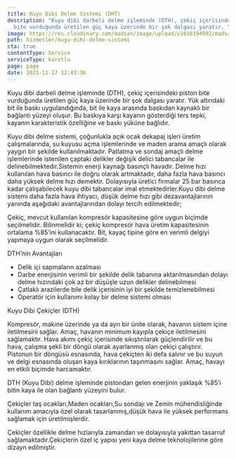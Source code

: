 ```yaml
---
title: Kuyu Dibi Delme Sistemi (DHT)
description: "Kuyu dibi darbeli delme işleminde (DTH), çekiç içerisindeki piston
  bite vurduğunda üretilen güç kaya üzerinde bir şok dalgası yaratır. "
image: https://res.cloudinary.com/madsan/image/upload/v1636194992/madsan-stock/IMG_3206_jpo0tf.jpg
path: hizmetler/kuyu-dibi-delme-sistemi
cta: true
contentType: Service
serviceType: karotlu
page: page
date: 2021-11-17 12:43:36
---
```

Kuyu dibi darbeli delme işleminde (DTH), çekiç içerisindeki piston bite vurduğunda üretilen güç kaya üzerinde bir şok dalgası yaratır. Yük altındaki bit ile baskı uygulandığında, bit ile kaya arasında baskıdan kaynaklı bir bağlantı yüzeyi oluşur. Bu baskıya karşı kayanın gösterdiği ters tepki, kayanın karakteristik özelliğine ve baskı yüküne bağlıdır.

Kuyu dibi delme sistemi, çoğunlukla açık ocak dekapaj işleri üretim çalışmalarında, su kuyusu açma işlemlerinde ve maden arama amaçlı olarak yaygın bir şekilde kullanılmaktadır. Patlatma ve sondaj amaçlı delme işlemlerinde istenilen çaptaki delikler değişik delici tabancalar ile delinebilmektedir.Sistemin enerji kaynağı basınçlı havadır. Delme hızı kullanılan hava basıncı ile doğru olarak artmaktadır, daha fazla hava basıncı daha yüksek delme hızı demektir. Dolayısıyla üretici firmalar 25 bar basınca kadar çalışabilecek kuyu dibi tabancalar imal etmektedirler.Kuyu dibi delme sistemi daha fazla hava ihtiyacı, düşük delme hızı gibi dezavantajlarının yanında aşağıdaki avantajlarından dolayı tercih edilmektedir; 

Çekiç, mevcut kullanılan kompresör kapasitesine göre uygun biçimde seçilmelidir. Bilinmelidir ki; çekiç kompresör hava üretim kapasitesinin ortalama %85’ini kullanacaktır. Bit, kayaç tipine göre en verimli delgiyi yapmaya uygun olarak seçilmelidir.

DTH’nin Avantajları

* Delik içi sapmaların azalması 
* Darbe enerjisinin verimli bir şekilde delik tabanına aktarılmasından dolayı delme hızındaki çok az bir düşüşle uzun delikler delinebilmesi
* Çatlaklı arazilerde bile delik içerisinin iyi bir şekilde temizlenebilmesi
* Operatör için kullanımı kolay bir delme sistemi olması 

Kuyu Dibi Çekiçler (DTH)

Kompresör, makine üzerinde ya da ayrı bir ünite olarak, havanın sistem içine iletilmesini sağlar. Amaç, havanın minimum kayıpla çekiçe iletilmesini sağlamaktır. Hava akımı çekiç içerisinde sıkıştırılarak güçlendirilir ve bu hava, çalışma şekli bir döngü olarak ayarlanmış olan çekiçi çalıştırır. Pistonun bir döngüsü esnasında, hava çekiçten iki defa salınır ve bu suyun ve delgi esnasında oluşan kaya kırıklarının taşınmasını sağlar. Amaç, havayı en etkili biçimde harcamaktır.

DTH (Kuyu Dibi) delme işleminde pistondan gelen enerjinin yaklaşık %85’i bitin kaya ile olan bağlantı yüzeyini bulur.

Çekiçler taş ocakları,Maden ocakları,Su sondajı ve Zemin mühendisliğinde kullanım amacıyla özel olarak tasarlanmış,düşük hava ile yüksek performans sağlamak için üretilmişlerdir.

Çekiçler özellikle delme hızlarıyla zamandan ve dolayısıyla yakıttan tasarruf sağlamaktadır.Çekiçlerin özel iç yapısı yeni kaya delme teknolojilerine göre dizayn edilmiştir.